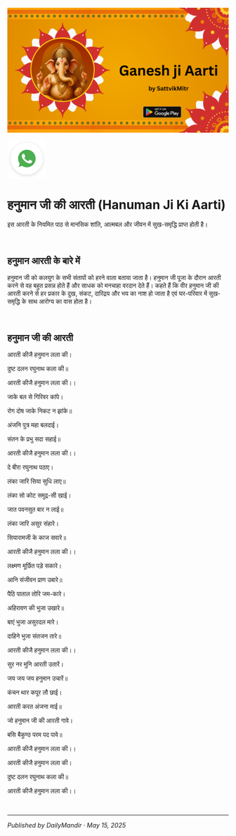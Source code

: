 <!-- Banner SVG -->
![Banner](https://raw.githubusercontent.com/anandwana001/content-repo/refs/heads/main/aarti/ganesh/ganesh_ji_aarti_banner.png)

<!-- Share & WhatsApp icons as SVG -->
<a href="https://api.whatsapp.com/send?text=Check%20out%20this%20article%20in%20the%20Hanuman%20Chalisa%20app%3A%20https%3A%2F%2Fwww.sattvikmitr.com%2Farticles%3FcontentUrl%3Dhttps%253A%252F%252Fraw.githubusercontent.com%252Fanandwana001%252Fcontent-repo%252Frefs%252Fheads%252Fmain%252Faarti%252Fganesh%252Fhanuman_aarti_hindi.md%26title%3DGanesh%2520Aarti">
  <img src="https://raw.githubusercontent.com/anandwana001/content-repo/refs/heads/main/assets/ic_wtsapp_share_rounded.svg" alt="WhatsApp"/>
</a>

<br>


# हनुमान जी की आरती (Hanuman Ji Ki Aarti)
इस आरती के नियमित पाठ से मानसिक शांति, आत्मबल और जीवन में सुख-समृद्धि प्राप्त होती है।

<br>

## हनुमान आरती के बारे में
हनुमान जी को कलयुग के सभी संतापों को हरने वाला बताया जाता है। हनुमान जी पूजा के दौरान आरती करने से वह बहुत प्रसन्न होते हैं और साधक को मनचाहा वरदान देते हैं। कहते हैं कि वीर हनुमान जी की आरती करने से हर प्रकार के दुख, संकट, दारिद्रय और भय का नाश हो जाता है एवं घर-परिवार में सुख-समृद्धि के साथ आरोग्य का वास होता है।

<br>

## हनुमान जी की आरती
आरती कीजै हनुमान लला की।

दुष्ट दलन रघुनाथ कला की॥

आरती कीजै हनुमान लला की।।

जाके बल से गिरिवर कांपे।

रोग दोष जाके निकट न झांके॥

अंजनि पुत्र महा बलदाई।

संतन के प्रभु सदा सहाई॥

आरती कीजै हनुमान लला की।।

दे बीरा रघुनाथ पठाए।

लंका जारि सिया सुधि लाए॥

लंका सो कोट समुद्र-सी खाई।

जात पवनसुत बार न लाई॥

लंका जारि असुर संहारे।

सियारामजी के काज सवारे॥

आरती कीजै हनुमान लला की।।

लक्ष्मण मूर्छित पड़े सकारे।

आनि संजीवन प्राण उबारे॥

पैठि पाताल तोरि जम-कारे।

अहिरावण की भुजा उखारे॥

बाएं भुजा असुरदल मारे।

दाहिने भुजा संतजन तारे॥

आरती कीजै हनुमान लला की।।

सुर नर मुनि आरती उतारें।

जय जय जय हनुमान उचारें॥

कंचन थार कपूर लौ छाई।

आरती करत अंजना माई॥

जो हनुमान जी की आरती गावे।

बसि बैकुण्ठ परम पद पावे॥

आरती कीजै हनुमान लला की।।

आरती कीजै हनुमान लला की।

दुष्ट दलन रघुनाथ कला की॥

आरती कीजै हनुमान लला की।।



<br>

---

*Published by DailyMandir · May 15, 2025*

